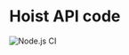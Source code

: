 # Hoist API code

![Node.js CI](https://github.com/hoistearth/api/workflows/Node.js%20CI/badge.svg?branch=prod)

